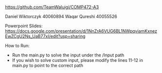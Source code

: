 https://github.com/TeamWaluigi/COMP472-A3

Daniel Wiktorczyk 40060894
Waqar Qureshi 40055526

Powerpoint Slides: 
https://docs.google.com/presentation/d/1NnZrA6VUG6BL1NWpqviamKxnezEwZCgU2Ns_UaB77xI/edit?usp=sharing

How to Run: 
- Run the main.py to solve the input under the /Input path
- If you wish to solve custom input, please modify the lines 11-12 in main.py to point to the correct path 
